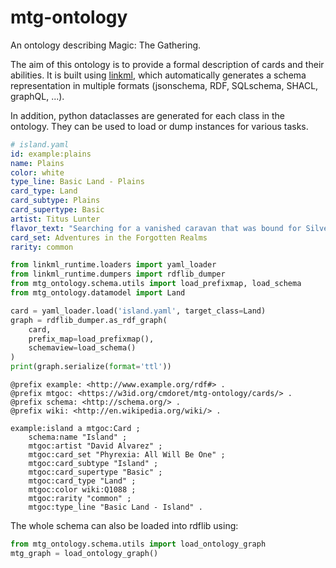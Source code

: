 # mtg-ontology

An ontology describing Magic: The Gathering.


The aim of this ontology is to provide a formal description of cards and their abilities. It is built using [linkml](linkml.io), which automatically generates a schema representation in multiple formats (jsonschema, RDF, SQLschema, SHACL, graphQL, ...).

In addition, python dataclasses are generated for each class in the ontology. They can be used to load or dump instances for various tasks.

```yaml
# island.yaml
id: example:plains
name: Plains
color: white
type_line: Basic Land - Plains
card_type: Land
card_subtype: Plains
card_supertype: Basic
artist: Titus Lunter
flavor_text: "Searching for a vanished caravan that was bound for Silverymoon, you’ve come to a bank of mysterious fog."
card_set: Adventures in the Forgotten Realms
rarity: common
```

```python
from linkml_runtime.loaders import yaml_loader
from linkml_runtime.dumpers import rdflib_dumper
from mtg_ontology.schema.utils import load_prefixmap, load_schema
from mtg_ontology.datamodel import Land

card = yaml_loader.load('island.yaml', target_class=Land)
graph = rdflib_dumper.as_rdf_graph(
    card,
    prefix_map=load_prefixmap(),
    schemaview=load_schema()
)
print(graph.serialize(format='ttl'))
```

```ttl
@prefix example: <http://www.example.org/rdf#> .
@prefix mtgoc: <https://w3id.org/cmdoret/mtg-ontology/cards/> .
@prefix schema: <http://schema.org/> .
@prefix wiki: <http://en.wikipedia.org/wiki/> .

example:island a mtgoc:Card ;
    schema:name "Island" ;
    mtgoc:artist "David Alvarez" ;
    mtgoc:card_set "Phyrexia: All Will Be One" ;
    mtgoc:card_subtype "Island" ;
    mtgoc:card_supertype "Basic" ;
    mtgoc:card_type "Land" ;
    mtgoc:color wiki:Q1088 ;
    mtgoc:rarity "common" ;
    mtgoc:type_line "Basic Land - Island" .
```

The whole schema can also be loaded into rdflib using:

```python
from mtg_ontology.schema.utils import load_ontology_graph
mtg_graph = load_ontology_graph()
```
